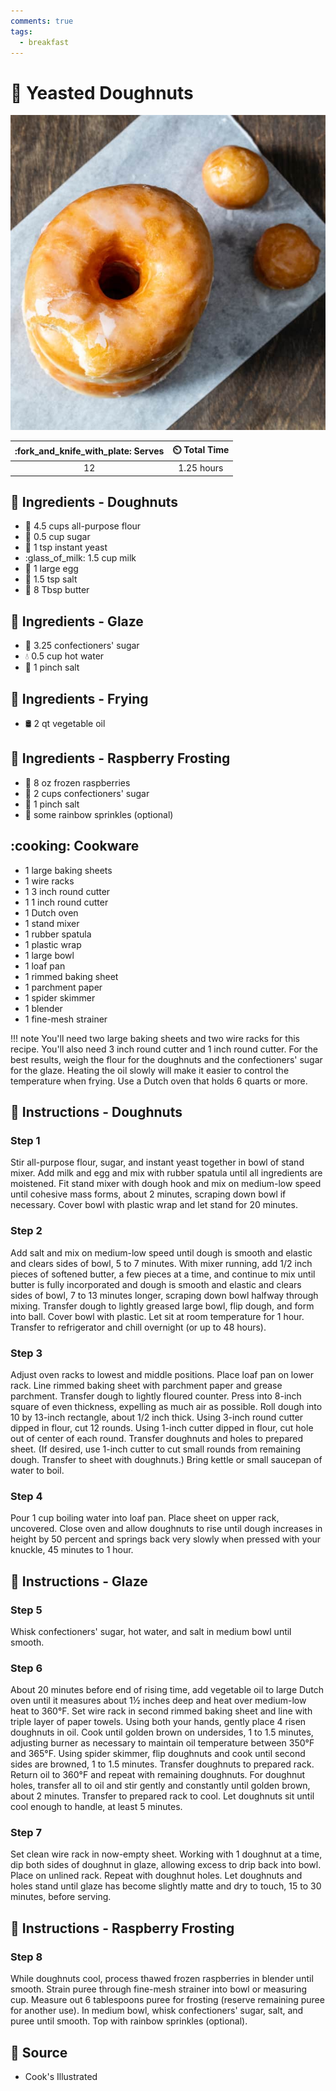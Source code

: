 ```yaml
---
comments: true
tags:
  - breakfast
---
```

# :doughnut: Yeasted Doughnuts

![Yeasted Doughnuts](../assets/images/yeasted-doughnuts.jpg)

| :fork_and_knife_with_plate: Serves | :timer_clock: Total Time |
|:----------------------------------:|:-----------------------: |
| 12 | 1.25 hours |

## :salt: Ingredients - Doughnuts

- :ear_of_rice: 4.5 cups all-purpose flour
- :candy: 0.5 cup sugar
- :microbe: 1 tsp instant yeast
- :glass_of_milk: 1.5 cup milk
- :egg: 1 large egg
- :salt: 1.5 tsp salt
- :butter: 8 Tbsp butter

## :salt: Ingredients - Glaze

- :candy: 3.25 confectioners' sugar
- :droplet: 0.5 cup hot water
- :salt: 1 pinch salt

## :salt: Ingredients - Frying

- :oil_drum: 2 qt vegetable oil

## :salt: Ingredients - Raspberry Frosting

- :strawberry: 8 oz frozen raspberries
- :candy: 2 cups confectioners' sugar
- :salt: 1 pinch salt
- :rainbow: some rainbow sprinkles (optional)

## :cooking: Cookware

- 1 large baking sheets
- 1 wire racks
- 1 3 inch round cutter
- 1 1 inch round cutter
- 1 Dutch oven
- 1 stand mixer
- 1 rubber spatula
- 1 plastic wrap
- 1 large bowl
- 1 loaf pan
- 1 rimmed baking sheet
- 1 parchment paper
- 1 spider skimmer
- 1 blender
- 1 fine-mesh strainer

!!! note
    You'll need two large baking sheets and two wire racks for this recipe. You'll also need 3 inch round cutter and 1
    inch round cutter. For the best results, weigh the flour for the doughnuts and the confectioners' sugar for the
    glaze. Heating the oil slowly will make it easier to control the temperature when frying. Use a Dutch oven that
    holds 6 quarts or more.

## :pencil: Instructions - Doughnuts

### Step 1

Stir all-purpose flour, sugar, and instant yeast together in bowl of stand mixer. Add milk and egg
and mix with rubber spatula until all ingredients are moistened. Fit stand mixer with dough hook and mix on medium-low
speed until cohesive mass forms, about 2 minutes, scraping down bowl if necessary. Cover bowl with plastic wrap and let
stand for 20 minutes.

### Step 2

Add salt and mix on medium-low speed until dough is smooth and elastic and clears sides of bowl, 5 to 7 minutes. With
mixer running, add 1/2 inch pieces of softened butter, a few pieces at a time, and continue to mix until butter is fully
incorporated and dough is smooth and elastic and clears sides of bowl, 7 to 13 minutes longer, scraping down bowl
halfway through mixing. Transfer dough to lightly greased large bowl, flip dough, and form into ball. Cover bowl with
plastic. Let sit at room temperature for 1 hour. Transfer to refrigerator and chill overnight (or up to 48 hours).

### Step 3

Adjust oven racks to lowest and middle positions. Place loaf pan on lower rack. Line rimmed baking sheet with parchment
paper and grease parchment. Transfer dough to lightly floured counter. Press into 8-inch square of even thickness,
expelling as much air as possible. Roll dough into 10 by 13-inch rectangle, about 1/2 inch thick. Using 3-inch round
cutter dipped in flour, cut 12 rounds. Using 1-inch cutter dipped in flour, cut hole out of center of each round.
Transfer doughnuts and holes to prepared sheet. (If desired, use 1-inch cutter to cut small rounds from remaining dough.
Transfer to sheet with doughnuts.) Bring kettle or small saucepan of water to boil.

### Step 4

Pour 1 cup boiling water into loaf pan. Place sheet on upper rack, uncovered. Close oven and allow doughnuts to rise
until dough increases in height by 50 percent and springs back very slowly when pressed with your knuckle, 45 minutes to
1 hour.

## :pencil: Instructions - Glaze

### Step 5

Whisk confectioners' sugar, hot water, and salt in medium bowl until smooth.

### Step 6

About 20 minutes before end of rising time, add vegetable oil to large Dutch oven until it measures about 1½ inches
deep and heat over medium-low heat to 360°F. Set wire rack in second rimmed baking sheet and line with triple layer of
paper towels. Using both your hands, gently place 4 risen doughnuts in oil. Cook until golden brown on undersides, 1 to
1.5 minutes, adjusting burner as necessary to maintain oil temperature between 350°F and 365°F. Using spider skimmer,
flip doughnuts and cook until second sides are browned, 1 to 1.5 minutes. Transfer doughnuts to prepared rack. Return
oil to 360°F and repeat with remaining doughnuts. For doughnut holes, transfer all to oil and stir gently and
constantly until golden brown, about 2 minutes. Transfer to prepared rack to cool. Let doughnuts sit until cool enough
to handle, at least 5 minutes.

### Step 7

Set clean wire rack in now-empty sheet. Working with 1 doughnut at a time, dip both sides of doughnut in glaze, allowing
excess to drip back into bowl. Place on unlined rack. Repeat with doughnut holes. Let doughnuts and holes stand until
glaze has become slightly matte and dry to touch, 15 to 30 minutes, before serving.

## :pencil: Instructions - Raspberry Frosting

### Step 8

While doughnuts cool, process thawed frozen raspberries in blender until smooth. Strain
puree through fine-mesh strainer into bowl or measuring cup. Measure out 6 tablespoons puree for frosting (reserve
remaining puree for another use). In medium bowl, whisk confectioners' sugar, salt, and puree until smooth. Top with
rainbow sprinkles (optional).

## :link: Source

- Cook's Illustrated
